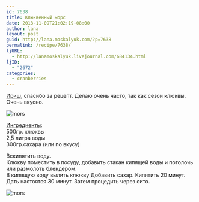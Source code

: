```yaml
---
id: 7638
title: Клюквенный морс
date: 2013-11-09T21:02:19-08:00
author: lana
layout: post
guid: http://lana.moskalyuk.com/?p=7638
permalink: /recipe/7638/
ljURL:
  - http://lanamoskalyuk.livejournal.com/684134.html
ljID:
  - "2672"
categories:
  - cranberries
---
```

[Ириш](http://culina-life.livejournal.com/30703.html#cutid1), спасибо за рецепт. Делаю очень часто, так как сезон клюквы. Очень вкусно.

![mors](http://farm6.staticflickr.com/5528/10770320535_bd01ea10dd_c.jpg) 

[Ингредиенты](http://culina-life.livejournal.com/30703.html#cutid1):  
500гр. клюквы  
2,5 литра воды  
300гр.сахара (или по вкусу)

Вскипятить воду.  
Клюкву поместить в посуду, добавить стакан кипящей воды и потолочь или размолоть блендером.  
В кипящую воду вылить клюкву Добавить сахар. Кипятить 20 минут.  
Дать настоятся 30 минут. Затем процедить через сито.

![mors](http://farm8.staticflickr.com/7331/10770384816_fa4a436ebb_c.jpg)